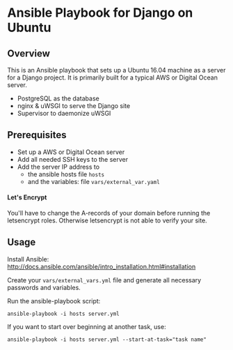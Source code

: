 # Ansible Playbook for Django on Ubuntu

## Overview

This is an Ansible playbook that sets up a Ubuntu 16.04 machine as a server for a Django project. It is primarily built for a typical AWS or Digital Ocean server.

* PostgreSQL as the database
* nginx & uWSGI to serve the Django site
* Supervisor to daemonize uWSGI

## Prerequisites

* Set up a AWS or Digital Ocean server
* Add all needed SSH keys to the server
* Add the server IP address to 
    * the ansible hosts file `hosts`
    * and the variables: file `vars/external_var.yaml`

#### Let's Encrypt

You'll have to change the A-records of your domain before running the letsencrypt roles. Otherwise letsencrypt is not able to verify your site.

## Usage

Install Ansible: http://docs.ansible.com/ansible/intro_installation.html#installation

Create your `vars/external_vars.yml` file and generate all necessary passwords and variables.

Run the ansible-playbook script:

    ansible-playbook -i hosts server.yml

If you want to start over beginning at another task, use:

    ansible-playbook -i hosts server.yml --start-at-task="task name"
